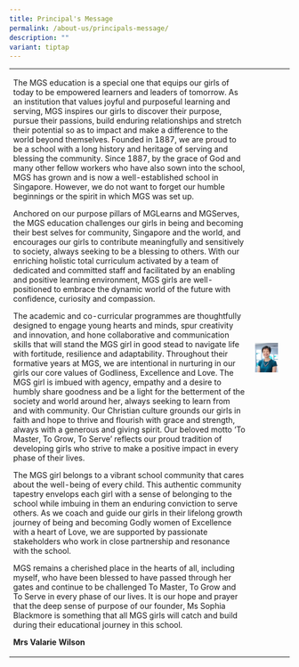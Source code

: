 ```yaml
---
title: Principal's Message
permalink: /about-us/principals-message/
description: ""
variant: tiptap
---
```

<p></p><table><tbody><tr><td rowspan="1" colspan="1"><p>The MGS education is a special one that equips our girls of today to be empowered learners and leaders of tomorrow. As an institution that values joyful and purposeful learning and serving, MGS inspires our girls to discover their purpose, pursue their passions, build enduring relationships and stretch their potential so as to impact and make a difference to the world beyond themselves. Founded in 1887, we are proud to be a school with a long history and heritage of serving and blessing the community. Since 1887, by the grace of God and many other fellow workers who have also sown into the school, MGS has grown and is now a well-established school in Singapore. However, we do not want to forget our humble beginnings or the spirit in which MGS was set up.</p><p>Anchored on our purpose pillars of MGLearns and MGServes, the MGS education challenges our girls in being and becoming their best selves for community, Singapore and the world, and encourages our girls to contribute meaningfully and sensitively to society, always seeking to be a blessing to others. With our enriching holistic total curriculum activated by a team of dedicated and committed staff and facilitated by an enabling and positive learning environment, MGS girls are well-positioned to embrace the dynamic world of the future with confidence, curiosity and compassion.</p><p>The academic and co-curricular programmes are thoughtfully designed to engage young hearts and minds, spur creativity and innovation, and hone collaborative and communication skills that will stand the MGS girl in good stead to navigate life with fortitude, resilience and adaptability. Throughout their formative years at MGS, we are intentional in nurturing in our girls our core values of Godliness, Excellence and Love. The MGS girl is imbued with agency, empathy and a desire to humbly share goodness and be a light for the betterment of the society and world around her, always seeking to learn from and with community. Our Christian culture grounds our girls in faith and hope to thrive and flourish with grace and strength, always with a generous and giving spirit. Our beloved motto ‘To Master, To Grow, To Serve’ reflects our proud tradition of developing girls who strive to make a positive impact in every phase of their lives.</p><p>The MGS girl belongs to a vibrant school community that cares about the well-being of every child. This authentic community tapestry envelops each girl with a sense of belonging to the school while imbuing in them an enduring conviction to serve others. As we coach and guide our girls in their lifelong growth journey of being and becoming Godly women of Excellence with a heart of Love, we are supported by passionate stakeholders who work in close partnership and resonance with the school.</p><p>MGS remains a cherished place in the hearts of all, including myself, who have been blessed to have passed through her gates and continue to be challenged To Master, To Grow and To Serve in every phase of our lives. It is our hope and prayer that the deep sense of purpose of our founder, Ms Sophia Blackmore is something that all MGS girls will catch and build during their educational journey in this school.</p><p><strong>Mrs Valarie Wilson</strong></p></td><td rowspan="1" colspan="1"><div class="isomer-image-wrapper"><img style="width: 100%" height="auto" width="100%" alt="" src="/images/Common/sl-vwilson2.jpg"></div><p></p><p></p></td><td rowspan="1" colspan="1"><p>                                </p></td></tr></tbody></table><p></p><p></p><p></p>